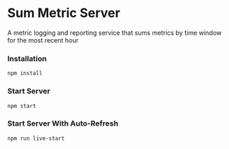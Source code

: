 # Sum Metric Server
A metric logging and reporting service that sums metrics by time window for the most recent hour

### Installation
```
npm install
```

### Start Server
```
npm start
```

### Start Server With Auto-Refresh
```
npm run live-start
```